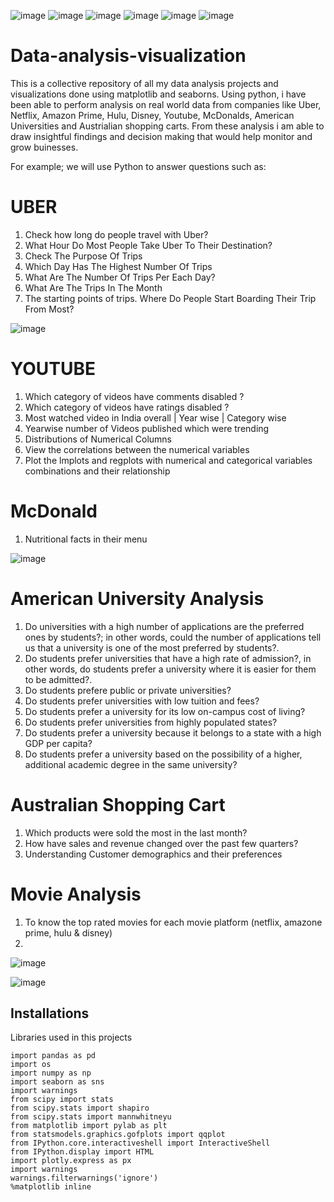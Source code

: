 ![image](https://github.com/Eugochi/Data-analysis-visualizationn/assets/123215066/e488751d-6a59-456e-881c-af92f17ba84c)
![image](https://github.com/Eugochi/Data-analysis-visualizationn/assets/123215066/6d215d82-a79c-4f73-9d90-728a93f90e0b)
![image](https://github.com/Eugochi/Data-analysis-visualizationn/assets/123215066/d5512c6d-e586-4df4-85d7-34fb54ddd8b5)
![image](https://github.com/Eugochi/Data-analysis-visualizationn/assets/123215066/0d6ae8b2-ace0-4b49-979f-727471e8924f)
![image](https://github.com/Eugochi/Data-analysis-visualizationn/assets/123215066/fbdfc66e-470f-43e9-9cc4-d2b28002f967)
![image](https://github.com/Eugochi/Data-analysis-visualizationn/assets/123215066/23549466-b0d0-4da4-9672-e1cd387d42ae)




# Data-analysis-visualization

This is a collective repository of all my data analysis projects and visualizations done using matplotlib and seaborns. 
Using python, i have been able to perform analysis on real world data from companies like Uber, Netflix, Amazon Prime, Hulu, Disney, Youtube, McDonalds, American Universities and Austrialian shopping carts. From these analysis i am able to draw insightful findings and decision making that would help monitor and grow buinesses.

For example; we will use Python to answer questions such as:

# UBER
1. Check how long do people travel with Uber?
2. What Hour Do Most People Take Uber To Their Destination?
3. Check The Purpose Of Trips
4. Which Day Has The Highest Number Of Trips
5. What Are The Number Of Trips Per Each Day?
6. What Are The Trips In The Month
7. The starting points of trips. Where Do People Start Boarding Their Trip From Most?

![image](https://github.com/Eugochi/Data-analysis-visualizationn/assets/123215066/8c705328-fcfb-4269-8850-9b71029c9e96)


# YOUTUBE
1) Which category of videos have comments disabled ?
2) Which category of videos have ratings disabled ?
3) Most watched video in India overall | Year wise | Category wise
4) Yearwise number of Videos published which were trending
5) Distributions of Numerical Columns
6) View the correlations between the numerical variables
7) Plot the lmplots and regplots with numerical and categorical variables combinations and their relationship

# McDonald
1. Nutritional facts in their menu

![image](https://github.com/Eugochi/Data-analysis-visualizationn/assets/123215066/5c09ad82-aa84-49d0-996c-1f5539d071a9)


# American University Analysis

1. Do universities with a high number of applications are the preferred ones by students?; in other words, could the number of applications tell us that a university is one of the most preferred by students?.
2. Do students prefer universities that have a high rate of admission?, in other words, do students prefer a university where it is easier for them to be admitted?.
3. Do students prefere public or private universities?
4. Do students prefer universities with low tuition and fees?
5. Do students prefer a university for its low on-campus cost of living?
6. Do students prefer universities from highly populated states?
7. Do students prefer a university because it belongs to a state with a high GDP per capita?
8. Do students prefer a university based on the possibility of a higher, additional academic degree in the same university?

# Australian Shopping Cart

1. Which products were sold the most in the last month?
2. How have sales and revenue changed over the past few quarters?
3. Understanding Customer demographics and their preferences

# Movie Analysis
1. To know the top rated movies for each movie platform (netflix, amazone prime, hulu & disney)
2. 
![image](https://github.com/Eugochi/Data-analysis-visualizationn/assets/123215066/f5deed8a-d3a1-43d8-8167-ed00e93588ff)

![image](https://github.com/Eugochi/Data-analysis-visualizationn/assets/123215066/f40dd45a-8698-404f-b7c6-f568e0702b15)


## Installations

Libraries used in this projects

```
import pandas as pd
import os
import numpy as np
import seaborn as sns
import warnings
from scipy import stats
from scipy.stats import shapiro
from scipy.stats import mannwhitneyu
from matplotlib import pylab as plt
from statsmodels.graphics.gofplots import qqplot
from IPython.core.interactiveshell import InteractiveShell
from IPython.display import HTML
import plotly.express as px
import warnings
warnings.filterwarnings('ignore')
%matplotlib inline
  
```
    
